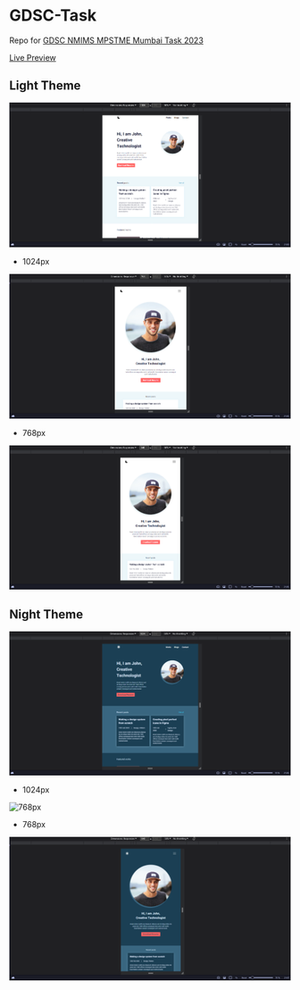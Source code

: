 # GDSC-Task
Repo for [GDSC NMIMS MPSTME Mumbai Task 2023](https://github.com/GDSC-NMIMS-MPSTME-Mumbai/web-dev-recruitment-task-23)

[Live Preview](https://kratospidey.github.io/GDSC-Task/)

## Light Theme

![1024px](img/1024.png)

- 1024px


![768px](img/768.png)

- 768px
 
![640px](img/640.png)

## Night Theme

![1024px](img/d1024.png)

- 1024px

![768px](d786.png)

- 768px

![640px](img/d640.png)